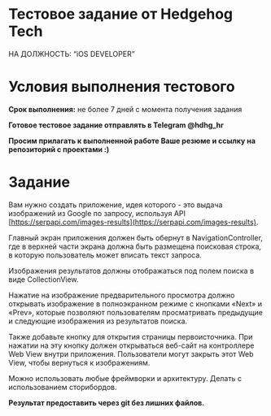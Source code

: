 # Тестовое задание от Hedgehog Tech

НА ДОЛЖНОСТЬ: “iOS DEVELOPER”

# **Условия выполнения тестового**

**Срок выполнения:** не более 7 дней с момента получения задания

**Готовое тестовое задание отправлять в Telegram @hdhg_hr**

**Просим прилагать к выполненной работе Ваше резюме и ссылку на репозиторий с проектами :)**

# Задание

Вам нужно создать приложение, идея которого - это выдача изображений из Google по запросу,
используя API [https://serpapi.com/images-results](https://serpapi.com/images-results).

Главный экран приложения должен быть обернут в NavigationController, где в верхней части экрана должна быть размещена поисковая строка, 
в которую пользователь может вписать текст запроса.

Изображения результатов должны отображаться под полем поиска в виде CollectionView. 

Нажатие на изображение предварительного просмотра должно открывать изображение в полноэкранном режиме с кнопками «Next» и «Prev», 
которые позволяют пользователям просматривать предыдущие и следующие изображения из результатов поиска.

Также добавьте кнопку для открытия страницы первоисточника. При нажатии на эту
кнопку должен открываться веб-сайт на контроллере Web View внутри приложения.
Пользователи могут закрыть этот Web View, чтобы вернуться к изображениям.

Можно использовать любые фреймворки и архитектуру. Делать с использованием сторибордов.

**Результат предоставить через git без лишних файлов.**
